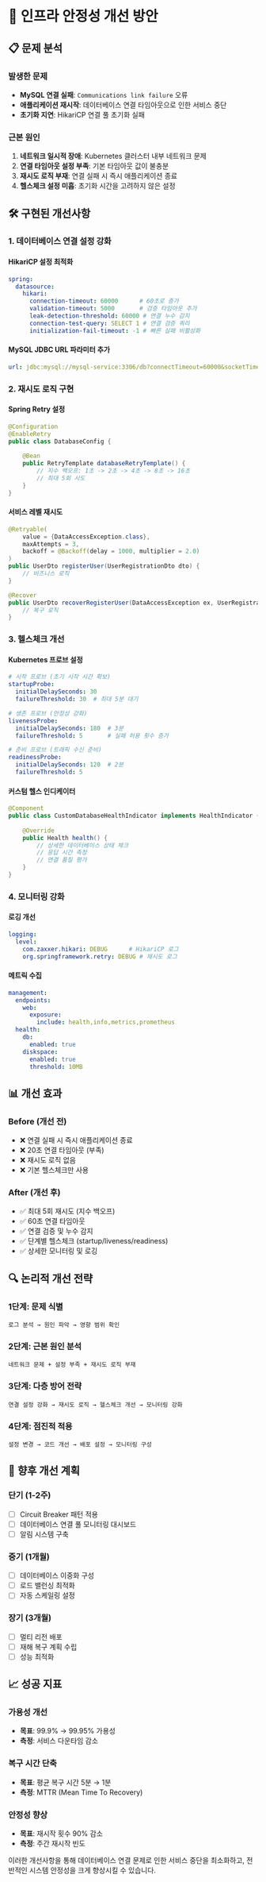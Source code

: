 # 🔧 인프라 안정성 개선 방안

## 📋 문제 분석

### 발생한 문제
- **MySQL 연결 실패**: `Communications link failure` 오류
- **애플리케이션 재시작**: 데이터베이스 연결 타임아웃으로 인한 서비스 중단
- **초기화 지연**: HikariCP 연결 풀 초기화 실패

### 근본 원인
1. **네트워크 일시적 장애**: Kubernetes 클러스터 내부 네트워크 문제
2. **연결 타임아웃 설정 부족**: 기본 타임아웃 값이 불충분
3. **재시도 로직 부재**: 연결 실패 시 즉시 애플리케이션 종료
4. **헬스체크 설정 미흡**: 초기화 시간을 고려하지 않은 설정

## 🛠️ 구현된 개선사항

### 1. 데이터베이스 연결 설정 강화

#### HikariCP 설정 최적화
```yaml
spring:
  datasource:
    hikari:
      connection-timeout: 60000      # 60초로 증가
      validation-timeout: 5000       # 검증 타임아웃 추가
      leak-detection-threshold: 60000 # 연결 누수 감지
      connection-test-query: SELECT 1 # 연결 검증 쿼리
      initialization-fail-timeout: -1 # 빠른 실패 비활성화
```

#### MySQL JDBC URL 파라미터 추가
```yaml
url: jdbc:mysql://mysql-service:3306/db?connectTimeout=60000&socketTimeout=60000&autoReconnect=true&failOverReadOnly=false&maxReconnects=10
```

### 2. 재시도 로직 구현

#### Spring Retry 설정
```java
@Configuration
@EnableRetry
public class DatabaseConfig {
    
    @Bean
    public RetryTemplate databaseRetryTemplate() {
        // 지수 백오프: 1초 -> 2초 -> 4초 -> 8초 -> 16초
        // 최대 5회 시도
    }
}
```

#### 서비스 레벨 재시도
```java
@Retryable(
    value = {DataAccessException.class},
    maxAttempts = 3,
    backoff = @Backoff(delay = 1000, multiplier = 2.0)
)
public UserDto registerUser(UserRegistrationDto dto) {
    // 비즈니스 로직
}

@Recover
public UserDto recoverRegisterUser(DataAccessException ex, UserRegistrationDto dto) {
    // 복구 로직
}
```

### 3. 헬스체크 개선

#### Kubernetes 프로브 설정
```yaml
# 시작 프로브 (초기 시작 시간 확보)
startupProbe:
  initialDelaySeconds: 30
  failureThreshold: 30  # 최대 5분 대기

# 생존 프로브 (안정성 강화)
livenessProbe:
  initialDelaySeconds: 180  # 3분
  failureThreshold: 5       # 실패 허용 횟수 증가

# 준비 프로브 (트래픽 수신 준비)
readinessProbe:
  initialDelaySeconds: 120  # 2분
  failureThreshold: 5
```

#### 커스텀 헬스 인디케이터
```java
@Component
public class CustomDatabaseHealthIndicator implements HealthIndicator {
    
    @Override
    public Health health() {
        // 상세한 데이터베이스 상태 체크
        // 응답 시간 측정
        // 연결 품질 평가
    }
}
```

### 4. 모니터링 강화

#### 로깅 개선
```yaml
logging:
  level:
    com.zaxxer.hikari: DEBUG      # HikariCP 로그
    org.springframework.retry: DEBUG # 재시도 로그
```

#### 메트릭 수집
```yaml
management:
  endpoints:
    web:
      exposure:
        include: health,info,metrics,prometheus
  health:
    db:
      enabled: true
    diskspace:
      enabled: true
      threshold: 10MB
```

## 📊 개선 효과

### Before (개선 전)
- ❌ 연결 실패 시 즉시 애플리케이션 종료
- ❌ 20초 연결 타임아웃 (부족)
- ❌ 재시도 로직 없음
- ❌ 기본 헬스체크만 사용

### After (개선 후)
- ✅ 최대 5회 재시도 (지수 백오프)
- ✅ 60초 연결 타임아웃
- ✅ 연결 검증 및 누수 감지
- ✅ 단계별 헬스체크 (startup/liveness/readiness)
- ✅ 상세한 모니터링 및 로깅

## 🔍 논리적 개선 전략

### 1단계: 문제 식별
```
로그 분석 → 원인 파악 → 영향 범위 확인
```

### 2단계: 근본 원인 분석
```
네트워크 문제 + 설정 부족 + 재시도 로직 부재
```

### 3단계: 다층 방어 전략
```
연결 설정 강화 → 재시도 로직 → 헬스체크 개선 → 모니터링 강화
```

### 4단계: 점진적 적용
```
설정 변경 → 코드 개선 → 배포 설정 → 모니터링 구성
```

## 🚀 향후 개선 계획

### 단기 (1-2주)
- [ ] Circuit Breaker 패턴 적용
- [ ] 데이터베이스 연결 풀 모니터링 대시보드
- [ ] 알림 시스템 구축

### 중기 (1개월)
- [ ] 데이터베이스 이중화 구성
- [ ] 로드 밸런싱 최적화
- [ ] 자동 스케일링 설정

### 장기 (3개월)
- [ ] 멀티 리전 배포
- [ ] 재해 복구 계획 수립
- [ ] 성능 최적화

## 📈 성공 지표

### 가용성 개선
- **목표**: 99.9% → 99.95% 가용성
- **측정**: 서비스 다운타임 감소

### 복구 시간 단축
- **목표**: 평균 복구 시간 5분 → 1분
- **측정**: MTTR (Mean Time To Recovery)

### 안정성 향상
- **목표**: 재시작 횟수 90% 감소
- **측정**: 주간 재시작 빈도

이러한 개선사항을 통해 데이터베이스 연결 문제로 인한 서비스 중단을 최소화하고, 전반적인 시스템 안정성을 크게 향상시킬 수 있습니다. 